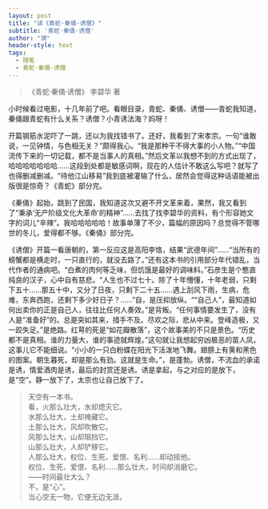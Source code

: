 ```yaml
---
layout: post
title: "读《青蛇·秦俑·诱僧》"
subtitle: '青蛇·秦俑·诱僧'
author: "漪"
header-style: text
tags:
  - 随笔
  - 青蛇·秦俑·诱僧
---
```


> 《青蛇·秦俑·诱僧》 李碧华 著

小时候看过电影，十几年前了吧。看眼目录，青蛇、秦俑、诱僧——青蛇我知道，秦俑跟青蛇有什么关系？诱僧？小青诱法海？妈呀！

开篇钢筋水泥吓了一跳，还以为我找错书了。还好，我看到了宋孝宗。一句“谁敢说，一见钟情，与色相无关？”颇得我心。“我是那种干不得大事的小人物。”“中国流传下来的一切记载，都不是当事人的真相。”然后文革以我想不到的方式出现了，哈哈哈哈哈哈哈……这段到处都是敏感词啊，现在的人估计不敢这么写吧？就写了也得删减删减。“待他江山移易”我到底被灌输了什么，居然会觉得这种话语能被出版很是惊奇？《青蛇》部分完。

《秦俑》起始，跳到了民国，我知道这次又避不开文革来着，果然，我又看到了“秉承‘无产阶级文化大革命’的精神”……去找了找李碧华的资料，有个形容她文字的词儿“辛辣”。我哈哈哈哈哈！故事单薄了不少，篇幅的原因吗？总觉得不管哪世的冬儿，爱得都不够。《秦俑》部分完。

《诱僧》开篇一看唐朝的，第一反应这是高阳李恪，结果“武德年间”……“当所有的螃蟹都是横走时，一只直行的，就没去路了。”还有这本书的引用部分年代错乱，当代作者的通病吧。“白煮的肉何等乏味，但饥饿是最好的调味料。”石彦生是个憨直纯良的汉子，心中自有慈悲。“人生也不过七十。除了十年懵懂，十年老弱，只剩下五十……那五十中，又分了日夜，只剩下二十五……遇上刮风下雨，生病，危难，东奔西跑，还剩下多少好日子？……”自，是压抑放纵。““自己人”，最知道如何出卖你的正是自己人，往往比任何人奏效。”是背叛。“任何事情要发生了，没有人是“准备好”的。总是突如其来，措手不及。尽欢之际，悲从中来。登峰造极，又一跤失足。”是绝路。红萼的死是“如花瓣散落”，这个故事美的不只是景色。“历史都不是真相。谁的力量大，谁的事迹就辉煌。”这句就让我想起穷凶极恶的苗人凤，这事儿它不能细说。“小小的一只白粉蝶在阳光下活泼地飞舞。翅膀上有黄和黑色的图案。朝生暮死，却是那么有劲。这就是生命。”，是蓬勃。诱僧，不流血的承诺是诱，情爱酒肉是诱，最后的封赏还是诱。诱是拿起，与之对应的是放下，是“空”。静一放下了，太宗也让自己放下了。

> 天空有一本书。<br>看，火那么壮大，水却熄灭它。
<br>水那么壮大，土却掩藏它。
<br>土那么壮大，风却吹散它。
<br>风那么壮大，山却阻挡它。
<br>山那么壮大，人却铲移它。
<br>人那么壮大，权位、生死、爱恨、名利……却动摇他。
<br>权位、生死、爱恨、名利……那么壮大，时间却消磨它。
<br>——时间最壮大么？
<br>不，是“心”。
<br>当心空无一物，它便无边无涯。
